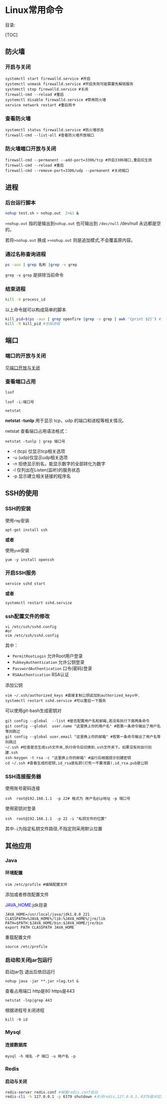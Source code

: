 # Linux常用命令

目录:



[TOC]



## 防火墙

### 开启与关闭

```shell
systemctl start firewalld.service #开启
systemctl unmask firewalld.service #开启失败可能需要先解锁服务
systemctl stop firewalld.service #关闭
firewall-cmd --reload #重启
systemctl disable firewalld.service #禁用防火墙
service network restart #重启网卡
```

### 查看防火墙

```shell
systemctl status firewalld.service #防火墙状态
firewall-cmd --list-all #查看防火墙开放端口
```

### <a id='防火墙端口开放与关闭'>防火墙端口开放与关闭</a>

```shell
firewall-cmd --permanent --add-port=3306/tcp #开启3306端口,重启后生效
firewall-cmd --reload #重启
firewall-cmd --remove-port=3306/udp --permanent #关闭端口
```

## 进程

### 后台运行脚本

```sh
nohup test.sh > nohup.out  2>&1 &
```

`>nohup.out` 指的是输出到`nohup.out` 也可输出到 `/dev/null`  /dev/null 永远都是空的。

若将`>nohup.out` 换成 `>>nohup.out` 则是追加模式,不会覆盖原内容。

### 通过名称查询进程

```sh
ps -aux | grep 名称 |grep -v grep
```

`grep -v grep` 是排除当前命令

### 结束进程

```sh
kill -9 process_id
```

以上命令就可以构成简单的脚本

```sh
kill_pid=$(ps -aux | grep openfire |grep -v grep | awk '{print $2}') #查询pid
kill -9 kill_pid #杀掉进程
```

## 端口

### 端口的开放与关闭

见[端口开放与关闭](#防火墙端口开放与关闭)

### 查看端口占用

`lsof`

```shell
lsof -i:端口号
```

`netstat`

**netstat -tunlp** 用于显示 tcp，udp 的端口和进程等相关情况。

netstat 查看端口占用语法格式：

```shell
netstat -tunlp | grep 端口号
```

- -t (tcp) 仅显示tcp相关选项
- -u (udp)仅显示udp相关选项
- -n 拒绝显示别名，能显示数字的全部转化为数字
- -l 仅列出在Listen(监听)的服务状态
- -p 显示建立相关链接的程序名

## SSH的使用

### SSH的安装

使用`rmp`安装

```shell
apt-get install ssh
```

**或者**

使用`yum`安装

```shell
yum -y install openssh
```

### 开启SSH服务

```shell
service sshd start
```

**或者**

```shell
systemctl restart sshd.service
```

### ssh配置文件的修改

```shell
vi /etc/ssh/sshd.config
#or
vim /etc/ssh/sshd.config
```

其中：

- `PermitRootLogin` 允许Root用户登录
- `PubkeyAuthentication` 允许公钥登录
- `PasswordAuthentication` 口令(密码)登录
- `RSAAuthentication` RSA认证

添加公钥

```
vim ~/.ssh/authorized_keys #直接复制公钥追加到authorized_keys中.
systemctl restart sshd.service #可以重启一下服务
```

可以使用git-bash生成密钥对

```shell
git config --global  --list #是否配置用户名和邮箱,若没有执行下面两条命令
git config --global  user.name "这里换上你的用户名" #若第一条命令输出了用户名等则跳过
git config --global user.email "这里换上你的邮箱" #若第一条命令输出了用户名等则跳过
~/.ssh #检查是否生成ssh文件夹,执行命令后切换到.ssh文件夹下。如果没有则自行创建.ssh
ssh-keygen -t rsa -c "这里换上你的邮箱" #运行后根据提示创建密钥
cd ~/.ssh #查看生成的密钥,id_rsa是私钥(打死一不要泄露),id_rsa.pub是公钥
```

### SSH连接服务器

使用账号密码连接

```shell
ssh  root@192.168.1.1  -p 22# 格式为 用户名@ip地址 -p 端口号
```

使用密钥对登录

```shell
ssh  root@192.168.1.1  -p 22 -i "私钥文件的位置" 
```

其中`-i`为指定私钥文件路径,不指定则采用默认位置

## 其他应用

### Java

#### 环境配置

```shell
vim /etc/profile #编辑配置文件
```

添加或者修改配置文件

<font color='blue'>JAVA_HOME</font>:jdk目录

```shell
JAVA_HOME=/usr/local/java/jdk1.8.0_221
CLASSPATH=%JAVA_HOME%/lib:%JAVA_HOME%/jre/lib
PATH=$PATH:$JAVA_HOME/bin:$JAVA_HOME/jre/bin
export PATH CLASSPATH JAVA_HOME
```

重载配置文件

```shell
source /etc/profile
```

### 启动和关闭jar包运行

启动jar包 退出后依旧运行

```shell
nohup java -jar **.jar >log.txt &
```

查看占用端口 http是80 https是443

```shell
netstat -lnp|grep 443
```

根据进程号关闭进程

```shell
kill -9 id
```

### Mysql

#### 连接数据库

```shell
mysql -h 域名 -P 端口 -u 用户名 -p
```

### Redis

#### 启动与关闭

```sh
redis-server redis.conf #根据redis.conf启动
redis-cli -h 127.0.0.1 -p 6379 shutdown #关闭redis,127.0.0.1，6379是对应ip和端口
```
